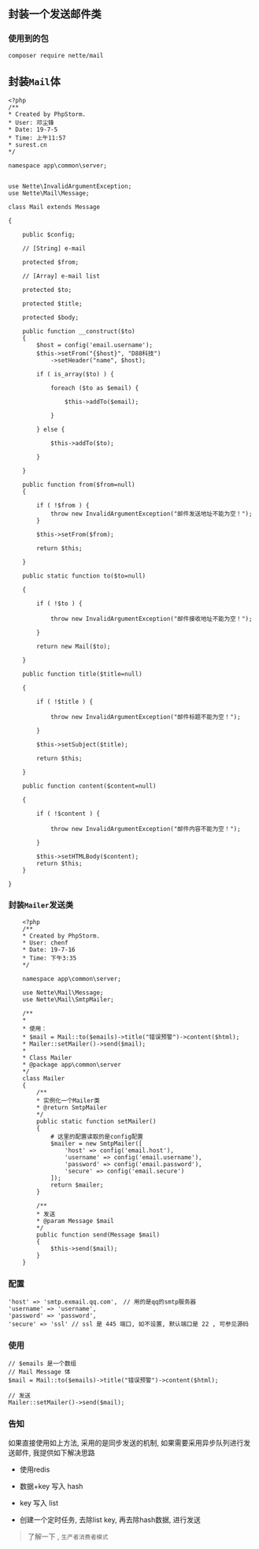 ## 封装一个发送邮件类

### 使用到的包　

    composer require nette/mail

## 封装`Mail`体

    <?php
    /**
    * Created by PhpStorm.
    * User: 邓尘锋
    * Date: 19-7-5
    * Time: 上午11:57
    * surest.cn
    */

    namespace app\common\server;


    use Nette\InvalidArgumentException;
    use Nette\Mail\Message;

    class Mail extends Message

    {

        public $config;

        // [String] e-mail

        protected $from;

        // [Array] e-mail list

        protected $to;

        protected $title;

        protected $body;

        public function __construct($to)
        {
            $host = config('email.username');
            $this->setFrom("{$host}", "D88科技")
                ->setHeader("name", $host);

            if ( is_array($to) ) {

                foreach ($to as $email) {

                    $this->addTo($email);

                }

            } else {

                $this->addTo($to);

            }

        }

        public function from($from=null)
        {

            if ( !$from ) {
                throw new InvalidArgumentException("邮件发送地址不能为空！");
            }

            $this->setFrom($from);

            return $this;

        }

        public static function to($to=null)

        {

            if ( !$to ) {

                throw new InvalidArgumentException("邮件接收地址不能为空！");

            }

            return new Mail($to);

        }

        public function title($title=null)

        {

            if ( !$title ) {

                throw new InvalidArgumentException("邮件标题不能为空！");

            }

            $this->setSubject($title);

            return $this;

        }

        public function content($content=null)

        {

            if ( !$content ) {

                throw new InvalidArgumentException("邮件内容不能为空！");

            }

            $this->setHTMLBody($content);
            return $this;
        }

    }

### 封装`Mailer`发送类

        <?php
        /**
        * Created by PhpStorm.
        * User: chenf
        * Date: 19-7-16
        * Time: 下午3:35
        */

        namespace app\common\server;

        use Nette\Mail\Message;
        use Nette\Mail\SmtpMailer;

        /**
        *
        * 使用：
        * $mail = Mail::to($emails)->title("错误预警")->content($html);
        * Mailer::setMailer()->send($mail);
        *
        * Class Mailer
        * @package app\common\server
        */
        class Mailer
        {
            /**
            * 实例化一个Mailer类
            * @return SmtpMailer
            */
            public static function setMailer()
            {
                # 这里的配置读取的是config配置
                $mailer = new SmtpMailer([
                    'host' => config('email.host'),
                    'username' => config('email.username'),
                    'password' => config('email.password'),
                    'secure' => config('email.secure')
                ]);
                return $mailer;
            }

            /**
            * 发送
            * @param Message $mail
            */
            public function send(Message $mail)
            {
                $this->send($mail);
            }
        }

### 配置

    'host' => 'smtp.exmail.qq.com',　// 用的是qq的smtp服务器
    'username' => 'username', 
    'password' => 'password', 
    'secure' => 'ssl' // ssl 是 445 端口, 如不设置, 默认端口是 22 , 可参见源码


### 使用

    // $emails 是一个数组
    // Mail Message 体
    $mail = Mail::to($emails)->title("错误预警")->content($html);

    // 发送
    Mailer::setMailer()->send($mail);

### 告知

如果直接使用如上方法, 采用的是同步发送的机制, 如果需要采用异步队列进行发送邮件, 我提供如下解决思路

- 使用redis

- 数据+key 写入 hash

- key 写入 list

- 创建一个定时任务, 去除list key, 再去除hash数据, 进行发送


> 了解一下 , `生产者消费者模式`